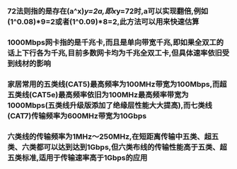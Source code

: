 ### 72法则指的是存在(a^x)*y=2a,即x*y=72时,a可以实现翻倍,例如(1^0.08)*9=2或者(1^0.09)*8=2,此方法可以用来快速估算

### 1000Mbps网卡指的是千兆卡,而且是单向带宽千兆,即如果全双工的话上下行各为千兆,目前多数网卡均为千兆全双工卡,但具体速率依旧受到线材的影响

### 家居常用的五类线(CAT5)最高频率为100MHz带宽为100Mbps,而超五类线(CAT5e)最高频率依旧为100MHz最高频率带宽为1000Mbps(五类线升级版添加了绝缘层性能大大提高),而七类线(CAT7)传输频率为600MHz带宽为10Gbps

### 六类线的传输频率为1MHz～250MHz,在短距离传输中五类、超五类、六类都可以达到达到1Gbps,但六类布线的传输性能高于五类、超五类标准,适用于传输速率高于1Gbps的应用

